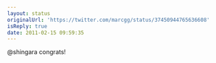 ```yaml
---
layout: status
originalUrl: 'https://twitter.com/marcgg/status/37450944765636608'
isReply: true
date: 2011-02-15 09:59:35
---
```


@shingara congrats!
